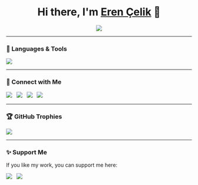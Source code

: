 <h1 align="center">Hi there, I'm <a href="https://github.com/erencelik">Eren Çelik</a> 👋</h1>

<p align="center">
  <img src="https://readme-typing-svg.herokuapp.com?font=Fira+Code&pause=1000&color=F7B93E&center=true&vCenter=true&width=500&lines=Software+Engineer;Blockchain+Developer;Open-Source+Contributor;Tech+Enthusiast;Always+Learning+New+Things" />
</p>

---

### 🚀 Languages & Tools

<p>
  <img src="https://skillicons.dev/icons?i=swift,kotlin,solidity,javascript,typescript,react,vue,nodejs,python,java,cs,net,flutter,dart,html,css,sass,tailwind,mongodb,mysql,git,github,docker,linux,aws,figma" />
</p>

---

### 🔗 Connect with Me
<p>
  <a href="https://linkedin.com/in/ernclk" target="_blank"><img src="https://img.shields.io/badge/LinkedIn-blue"></a>&nbsp;&nbsp;
  <a href="https://x.com/0xh4kk" target="_blank"><img src="https://img.shields.io/badge/Twitter-black"></a>&nbsp;&nbsp;
  <a href="mailto:eren@nidora.dev"><img src="https://img.shields.io/badge/Email-red"></a>&nbsp;&nbsp;
  <a href="https://erencelik.xyz" target="_blank"><img src="https://img.shields.io/badge/Portfolio-%23AAFF00.svg"></a>
</p>

---

### 🏆 GitHub Trophies

<p>
  <img src="https://github-profile-trophy.vercel.app/?username=erencelik&theme=radical&margin-w=5" />
</p>

---

### ✨ Support Me
If you like my work, you can support me here:
<p>
  <a href="https://www.buymeacoffee.com/erencelik" target="_blank"><img src="https://img.shields.io/badge/Buy%20Me%20A%20Coffee-orange?logo=buy-me-a-coffee"></a>&nbsp;&nbsp;
  <a href="https://ko-fi.com/erencelik" target="_blank"><img src="https://img.shields.io/badge/Ko--fi-white?logo=kofi"></a>
</p>
